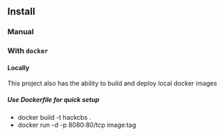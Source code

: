 ## Install

### Manual

### With `docker`

#### Locally

This project also has the ability to build and deploy local docker images

##### Use Dockerfile for quick setup
- docker build -t hackcbs .
- docker run -d -p 8080:80/tcp image:tag

